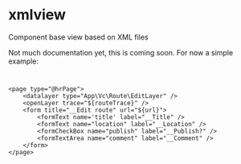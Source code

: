 # xmlview
Component base view based on XML files

Not much documentation yet, this is coming soon.
For now a simple example:


<code>
<pre>
&lt;page type="@hrPage"&gt;
    &lt;datalayer type="App\Vc\Route\EditLayer" /&gt;
    &lt;openLayer trace="${routeTrace}" /&gt;
    &lt;form title="__Edit route" url="${url}"&gt;
        &lt;formText name='title' label="__Title" /&gt;       
        &lt;formText name="location" label="__Location" /&gt;
        &lt;formCheckBox name="publish" label="__Publish?" /&gt;
        &lt;formTextArea name="comment" label="__Comment" /&gt;
    &lt;/form&gt;
&lt;/page&gt;
</pre>
</code>